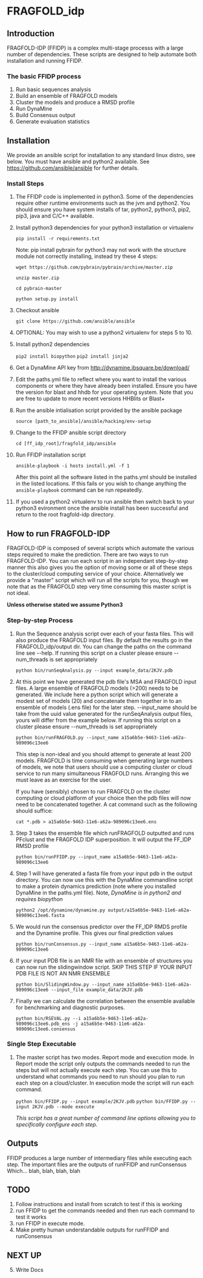 # FRAGFOLD_idp

## Introduction

FRAGFOLD-IDP (FFIDP) is a complex multi-stage processs with a large number of dependencies.
These scripts are designed to help automate both installation and running FFIDP.

###  The basic FFIDP process

1. Run basic sequences analysis
2. Build an ensemble of FRAGFOLD models
3. Cluster the models and produce a RMSD profile
4. Run DynaMine
5. Build Consensus output
6. Generate evaluation statistics

## Installation

We provide an ansible script for installation to any standard linux distro, see below.
You must have ansible and python2 available. See https://github.com/ansible/ansible for further details.

### Install Steps

1. The FFIDP code is implemented in python3. Some of the dependencies require
other runtime environments such as the jvm and python2. You should ensure you have system installs of tar, python2, python3, pip2, pip3, java and C/C++ available.

2. Install python3 dependencies for your python3 installation or virtualenv

    `pip install -r requirements.txt`

    Note: pip install pybrain for python3 may not work with the structure module
    not correctly installing, instead try these 4 steps:

    `wget https://github.com/pybrain/pybrain/archive/master.zip`

    `unzip master.zip`

    `cd pybrain-master`

    `python setup.py install`

3. Checkout ansible

    `git clone https://github.com/ansible/ansible`

4. OPTIONAL: You may wish to use a python2 virtualenv for steps 5 to 10.  

5. Install python2 dependencies

    `pip2 install biopython`
    `pip2 install jinja2`

6. Get a DynaMine API key from http://dynamine.ibsquare.be/download/

7. Edit the paths.yml file to reflect where you want to install the various
   components or where they have already been installed. Ensure you have the
   version for blast and hhdb for your operating system. Note that you are
   free to update to more recent versions HHBlits or Blast+

8. Run the ansible intialisation script provided by the ansible package

    `source [path_to_ansible]/ansible/hacking/env-setup`

9. Change to the FFIDP ansible script directory

    `cd [ff_idp_root]/fragfold_idp/ansible`

10. Run FFIDP installation script

    `ansible-playbook -i hosts install.yml -f 1`

    After this point all the software listed in the paths.yml should be installed
    in the listed locations. If this fails or you wish to change anything the
    `ansible-playbook` command can be run repeatedly.

11. If you used a python2 virtualenv to run ansible then switch back to
your python3 evironment once the ansible install has been successful and return to the root fragfold-idp directory.

## How to run FRAGFOLD-IDP

FRAGFOLD-IDP is composed of several scripts which automate the various steps
required to make the  prediction. There are two ways to run FRAGFOLD-IDP. You
can run each script in an independant step-by-step manner this also gives you
the option of moving some or all of these steps to the cluster/cloud computing
service of your choice. Alternatively we provide a "master" script which will
run all the scripts for you, though we note that as the FRAGFOLD step very
time consuming this master script is not ideal.

**Unless otherwise stated we assume Python3**

### Step-by-step Process

1. Run the Sequence analysis script over each of your fasta files. This will
also produce the FRAGFOLD input files. By default the results go in the
FRAGFOLD_idp/output dir. You can change the paths on the command line see
--help. If running this script on a cluster please ensure --num_threads is
set appropriately

    `python bin/runSeqAnalysis.py --input example_data/2KJV.pdb`

2. At this point we have generated the pdb file's MSA and FRAGFOLD input files.
A large ensemble of FRAGFOLD models (>200) needs to be generated. We include
here a python script which will generate a modest set of models (20) and
concatenate them together in to an ensemble of models (.ens file) for the later
step. --input_name should be take from the uuid value generated for the
runSeqAnalysis output files, yours will differ from the example below. If
running this script on a cluster please ensure --num_threads is set
appropriately

    `python bin/runFRAGFOLD.py --input_name a15a6b5e-9463-11e6-a62a-989096c13ee6`

    This step is non-ideal and you should attempt to generate at least 200 models.
    FRAGFOLD is time consuming when generating large numbers of models, we note
    that users should use a computing cluster or cloud service to run many simultaneous FRAGFOLD runs. Arranging this we must leave as an exercise for
    the user.

    If you have (sensibly) chosen to run FRAGFOLD on the cluster computing or cloud
    platform of your choice then the pdb files will now need to be concatenated
    together. A cat command such as the following should suffice:

    `cat *.pdb > a15a6b5e-9463-11e6-a62a-989096c13ee6.ens`

3. Step 3 takes the ensemble file which runFRAGFOLD outputted and runs PFclust
and the FRAGFOLD IDP superposition. It will output the FF_IDP RMSD profile

    `python bin/runFFIDP.py --input_name a15a6b5e-9463-11e6-a62a-989096c13ee6`

4. Step 1 will have generated a fasta file from your input pdb in the output
    directory. You can now use this with the DynaMine commandline script to
    make a protein dynamics prediction (note where you installed DynaMine in the
    paths.yml file). Note, *DynaMine is in python2 and requires biopython*

    `python2 /opt/dynamine/dynamine.py output/a15a6b5e-9463-11e6-a62a-989096c13ee6.fasta`

5. We would run the consensus predictor over the FF_IDP RMDS profile and the
Dynamine profile. This gives our final prediction values

    `python bin/runConsensus.py --input_name a15a6b5e-9463-11e6-a62a-989096c13ee6`

6. If your input PDB file is an NMR file with an ensemble of structures you
can now run the slidingwindow script. SKIP THIS STEP IF YOUR INPUT PDB FILE
IS NOT AN NMR ENSEMBLE

    `python bin/SlidingWindow.py --input_name a15a6b5e-9463-11e6-a62a-989096c13ee6 --input_file example_data/2KJV.pdb`

7. Finally we can calculate the correlation between the ensemble available
for benchmarking and diagnostic purposes.

    `python bin/RSEVAL.py --i a15a6b5e-9463-11e6-a62a-989096c13ee6.pdb_ens -j a15a6b5e-9463-11e6-a62a-989096c13ee6.consensus`

### Single Step Executable

1. The master script has two modes. Report mode and execution mode. In Report
mode the script only outputs the commands needed to run the steps but will
not actually execute each step. You can use this to understand what commands
you need to run should you plan to run each step on a cloud/cluster. In execution
mode the script will run each command.

    `python bin/FFIDP.py --input example/2KJV.pdb`
    `python bin/FFIDP.py --input 2KJV.pdb --mode execute`

    *This script has a great number of command line options allowing you to
    specifically configure each step.*

## Outputs

FFIDP produces a large number of intermediary files while executing each step.
The important files are the outputs of runFFIDP and runConsensus Which...
blah, blah, blah, blah

## TODO

1. Follow instructions and install from scratch to test if this is working
2. run FFIDP to get the commands needed and then run each command to test it
   works
3. run FFIDP in execute mode.
4. Make pretty human understandable outputs for runFFIDP and runConsensus

## NEXT UP
5. Write Docs
